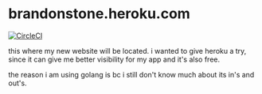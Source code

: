 # brandonstone.heroku.com

[![CircleCI](https://circleci.com/gh/CircleCI-Public/circleci-cli.svg?style=shield)](https://circleci.com/gh/brandonstone/brandonstone.herokuapp.com)


this where my new website will be located. i wanted to give heroku a try, since it can give me better visibility for my app
and it's also free. 

the reason i am using golang is bc i still don't know much about its in's and out's.
